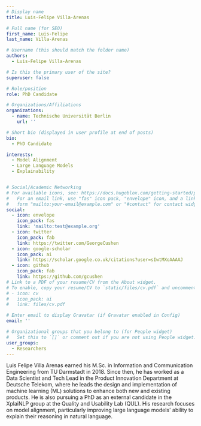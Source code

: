 ```yaml
---
# Display name
title: Luis-Felipe Villa-Arenas

# Full name (for SEO)
first_name: Luis-Felipe
last_name: Villa-Arenas

# Username (this should match the folder name)
authors:
  - Luis-Felipe Villa-Arenas

# Is this the primary user of the site?
superuser: false

# Role/position
role: PhD Candidate

# Organizations/Affiliations
organizations:
  - name: Technische Universität Berlin
    url: ''

# Short bio (displayed in user profile at end of posts)
bio: 
  - PhD Candidate

interests:
  - Model Alignment
  - Large Language Models
  - Explainability


# Social/Academic Networking
# For available icons, see: https://docs.hugoblox.com/getting-started/page-builder/#icons
#   For an email link, use "fas" icon pack, "envelope" icon, and a link in the
#   form "mailto:your-email@example.com" or "#contact" for contact widget.
social:
  - icon: envelope
    icon_pack: fas
    link: 'mailto:test@example.org'
  - icon: twitter
    icon_pack: fab
    link: https://twitter.com/GeorgeCushen
  - icon: google-scholar
    icon_pack: ai
    link: https://scholar.google.co.uk/citations?user=sIwtMXoAAAAJ
  - icon: github
    icon_pack: fab
    link: https://github.com/gcushen
# Link to a PDF of your resume/CV from the About widget.
# To enable, copy your resume/CV to `static/files/cv.pdf` and uncomment the lines below.
# - icon: cv
#   icon_pack: ai
#   link: files/cv.pdf

# Enter email to display Gravatar (if Gravatar enabled in Config)
email: ''

# Organizational groups that you belong to (for People widget)
#   Set this to `[]` or comment out if you are not using People widget.
user_groups:
  - Researchers
---
```

Luis Felipe Villa Arenas earned his M.Sc. in Information and Communication Engineering from TU Darmstadt in 2018. Since then, he has worked as a Data Scientist and Tech Lead in the Product Innovation Department at Deutsche Telekom, where he leads the design and implementation of machine learning (ML) solutions to enhance both new and existing products. He is also pursuing a PhD as an external candidate in the XplaiNLP group at the Quality and Usability Lab (QUL). His research focuses on model alignment, particularly improving large language models' ability to explain their reasoning in natural language.
